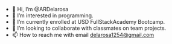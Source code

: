 - 👋 Hi, I’m @ARDelarosa
- 👀 I’m interested in programming.
- 🌱 I’m currently enrolled at USD FullStackAcademy Bootcamp.
- 💞️ I’m looking to collaborate with classmates on team projects.
- 📫 How to reach me with email delarosa1254@gmail.com

<!---
ARDelarosa/ARDelarosa is a ✨ special ✨ repository because its `README.md` (this file) appears on your GitHub profile.
You can click the Preview link to take a look at your changes.
--->
